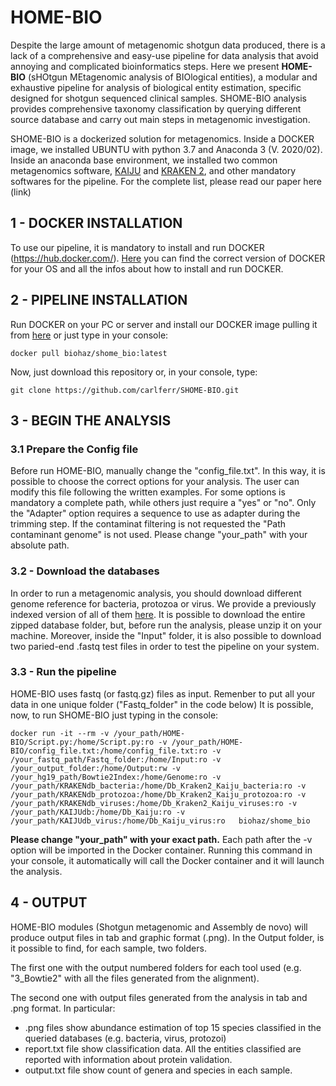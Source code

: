 # HOME-BIO

Despite the large amount of metagenomic shotgun data produced, there is a lack of a comprehensive and easy-use pipeline for data analysis that avoid annoying and complicated bioinformatics steps. Here we present **HOME-BIO** (sHOtgun MEtagenomic analysis of BIOlogical entities), a modular and exhaustive pipeline for analysis of biological entity estimation, specific designed for shotgun sequenced clinical samples. SHOME-BIO analysis provides comprehensive taxonomy classification by querying different source database and carry out main steps in metagenomic investigation.

SHOME-BIO is a dockerized solution for metagenomics. Inside a DOCKER image, we installed UBUNTU with python 3.7 and Anaconda 3 (V. 2020/02). Inside an anaconda base environment, we installed two common metagenomics software, [KAIJU](http://kaiju.binf.ku.dk/) and [KRAKEN 2](https://ccb.jhu.edu/software/kraken2/), and other mandatory softwares for the pipeline. For the complete list, please read our paper here (link)


## 1 - DOCKER INSTALLATION

To use our pipeline, it is mandatory to install and run DOCKER (https://hub.docker.com/). [Here](https://hub.docker.com/search?q=&type=edition&offering=community) you can find the correct version of DOCKER for your OS and all the infos about how to install and run DOCKER. 


## 2 - PIPELINE INSTALLATION

Run DOCKER on your PC or server and  install our DOCKER image pulling it from [here](https://hub.docker.com/r/biohaz/shome_bio) or just type in your console:
```
docker pull biohaz/shome_bio:latest
```

Now, just download this repository or, in your console, type: 

```
git clone https://github.com/carlferr/SHOME-BIO.git
```


## 3 - BEGIN THE ANALYSIS

### 3.1 Prepare the Config file

Before run HOME-BIO, manually change the "config_file.txt". In this way, it is possible to choose the correct options for your analysis. The user can modify this file following the written examples. For some options is mandatory a complete path, while others just require a "yes" or "no". Only the "Adapter" option requires a sequence to use as adapter during the trimming step.
If the contaminat filtering is not requested the "Path contaminant genome" is not used.
Please change "your_path" with your absolute path.

### 3.2 - Download the databases

In order to run a metagenomic analysis, you should download different genome reference for bacteria, protozoa or virus.
We provide a previously indexed version of all of them [here](https://drive.google.com/drive/folders/17PrBIJAjBP6XApBEvfBOsxfYliMsyVgf?usp=sharing). It is possible to download the entire zipped database folder, but, before run the analysis, please unzip it on your machine.
Moreover, inside the "Input" folder, it is also possible to download two paried-end .fastq test files in order to test the pipeline on your system.

### 3.3 - Run the pipeline

HOME-BIO uses fastq (or fastq.gz) files as input. Remenber to put all your data in one unique folder ("Fastq_folder" in the code below)
It is possible, now, to run SHOME-BIO just typing in the console:

```
docker run -it --rm -v /your_path/HOME-BIO/Script.py:/home/Script.py:ro -v /your_path/HOME-BIO/config_file.txt:/home/config_file.txt:ro -v /your_fastq_path/Fastq_folder:/home/Input:ro -v /your_output_folder:/home/Output:rw -v /your_hg19_path/Bowtie2Index:/home/Genome:ro -v /your_path/KRAKENdb_bacteria:/home/Db_Kraken2_Kaiju_bacteria:ro -v /your_path/KRAKENdb_protozoa:/home/Db_Kraken2_Kaiju_protozoa:ro -v /your_path/KRAKENdb_viruses:/home/Db_Kraken2_Kaiju_viruses:ro -v /your_path/KAIJUdb:/home/Db_Kaiju:ro -v /your_path/KAIJUdb_virus:/home/Db_Kaiju_virus:ro   biohaz/shome_bio
```
**Please change "your_path" with your exact path.** Each path after the -v option will be imported in the Docker container.
Running this command in your console, it automatically will call the Docker container and it will launch the analysis.

## 4 - OUTPUT

HOME-BIO modules (Shotgun metagenomic and Assembly de novo) will produce output files in tab and graphic format (.png). In the Output folder, is it possible to find, for each sample, two folders. 

The first one with the output numbered folders for each tool used (e.g. "3_Bowtie2" with all the files generated from the alignment). 

The second one with output files generated from the analysis in tab and .png format.
In particular:
- .png files show abundance estimation of top 15 species classified in the queried databases (e.g. bacteria, virus, protozoi)
- report.txt file show classification data. All the entities classified are reported with information about protein validation.
- output.txt file show count of genera and species in each sample.
